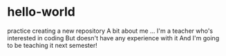 # hello-world
practice creating a new repository
A bit about me ...
I'm a teacher who's interested in coding
But doesn't have any experience with it
And I'm going to be teaching it next semester!
